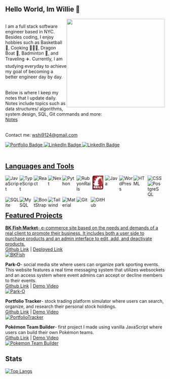 ## Hello World, Im Willie 👋 
<img align="right" width="310px" height="280px" src="https://media.tenor.com/2uyENRmiUt0AAAAC/coding.gif">

######
I am a full stack software engineer based in NYC. Besides coding, I enjoy hobbies such as Basketball 🏀, Cooking 🧑🏻‍🍳, Dragon Boat 🚣, Badminton 🏸, and Traveling ✈️. Currently, I am studying everyday to achieve my goal of becoming a better engineer day by day. 
######
Below is where I keep my notes that I update daily. Notes include topics such as data structures/ algorithms, system design, SQL, Git commands and more:
<br/>
[Notes](https://github.com/wshi9124/data-structures-algorithms-and-system-design-notes)
######
Contact me: wshi9124@gmail.com
<div id="badges">
   <a href="https://wshi9124.github.io/PortfolioSite/">
    <img src="https://custom-icon-badges.demolab.com/badge/-Portfolio%20Website-purple?style=for-the-badge&logoColor=white&logo=repo" alt="Portfolio Badge"
  </a>
  <a href="https://www.linkedin.com/in/willie-shi">
    <img src="https://img.shields.io/badge/LinkedIn-blue?style=for-the-badge&logo=linkedin&logoColor=white" alt="LinkedIn Badge"
  </a>
   <a href="https://dev.to/wshi9124">
    <img src=https://custom-icon-badges.demolab.com/badge/-Blog-orange?style=for-the-badge&logo=comment-discussion&logoColor=black alt="LinkedIn Badge"
  </a>
</div>
  

<br/>

## Languages and Tools
<img align="left" alt="JavaScript" width="45px" src="https://cdn.jsdelivr.net/gh/devicons/devicon/icons/javascript/javascript-plain.svg" />
<img align="left" alt="TypeScript" width="45px" src="https://cdn.jsdelivr.net/gh/devicons/devicon/icons/typescript/typescript-plain.svg" />
<img align="left" alt="React" width="45px" src="https://cdn.jsdelivr.net/gh/devicons/devicon/icons/react/react-original-wordmark.svg" />
<img align="left" alt="Next" width="45px" src="https://cdn.jsdelivr.net/gh/devicons/devicon/icons/nextjs/nextjs-line.svg" />
<img align="left" alt="Python" width="45px" src="https://cdn.jsdelivr.net/gh/devicons/devicon/icons/python/python-original-wordmark.svg" />
<img align="left" alt="RubyonRails" width="45px" src="https://cdn.jsdelivr.net/gh/devicons/devicon/icons/ruby/ruby-plain-wordmark.svg" />
<img align="left" alt="Ruby" width="45px" src="https://github.com/devicons/devicon/blob/master/icons/rails/rails-original-wordmark.svg" />
<img align="left" alt="Java" width="45px" src="https://cdn.jsdelivr.net/gh/devicons/devicon/icons/java/java-original-wordmark.svg" />
<img align="left" alt="WordPress" width="45px" src="https://cdn.jsdelivr.net/gh/devicons/devicon/icons/wordpress/wordpress-plain-wordmark.svg" />
<img align="left" alt="HTML" width="45px" src="https://cdn.jsdelivr.net/gh/devicons/devicon/icons/html5/html5-plain.svg" />
<img align="left" alt="CSS" width="45px" src="https://cdn.jsdelivr.net/gh/devicons/devicon/icons/css3/css3-plain.svg" />
<img align="left" alt="PostgreSQL" width="45px" src="https://cdn.jsdelivr.net/gh/devicons/devicon/icons/postgresql/postgresql-plain-wordmark.svg" />
<img align="left" alt="SQLite" width="45px" src="https://cdn.jsdelivr.net/gh/devicons/devicon/icons/sqlite/sqlite-original.svg" />
<img align="left" alt="MySQL" width="45px" src="https://cdn.jsdelivr.net/gh/devicons/devicon/icons/mysql/mysql-original.svg"  />
<img align="left" alt="BootStrap" width="45px" src="https://cdn.jsdelivr.net/gh/devicons/devicon/icons/bootstrap/bootstrap-plain.svg" />
<img align="left" alt="Tailwind" width="45px" src="https://cdn.jsdelivr.net/gh/devicons/devicon/icons/tailwindcss/tailwindcss-plain.svg" />
<img align="left" alt="Material" width="45px" src="https://cdn.jsdelivr.net/gh/devicons/devicon/icons/materialui/materialui-original.svg" />
<img align="left" alt="Git" width="45px" src="https://cdn.jsdelivr.net/gh/devicons/devicon/icons/git/git-plain-wordmark.svg" />
<img align="left" alt="GitHub" width="45px" src="https://cdn.jsdelivr.net/gh/devicons/devicon/icons/github/github-original.svg" />  

<br/>
<br/>
<br/>
<br/>
<br/>

## Featured Projects
**BK Fish Market**- e-commerce site based on the needs and demands of a real client to promote their business. It includes both a user side to purchase products and an admin interface to edit, add, and deactivate products. 
<br/>
[Github Link](https://github.com/wshi9124/BK-Fish-Market) | [Deployed Link](http://54.152.24.233:4000/home)
<br/>
[<img alt="BKFish" width="400px" src=https://user-images.githubusercontent.com/104730743/193691309-0a6f4c55-ba09-4411-9a20-5247adebead5.png />](http://54.152.24.233:4000/home)

**Park-O**- social media site where users can organize park sporting events. This website features a real time messaging system that utilizes websockets and an access system where event admins can accept or decline members to their events. 
<br/>
[Github Link](https://github.com/wshi9124/Sports-park-organizer) | [Demo Video](https://youtu.be/Z8HKBXoNswg)
<br/>
[<img alt="Park-O" width="400px" src="https://user-images.githubusercontent.com/104730743/201763789-8808daaf-5ddf-4bf2-929d-a49b89db4e68.png" />](https://www.youtube.com/watch?v=Z8HKBXoNswg&ab_channel=WillieShi)

**Portfolio Tracker**- stock trading platform simulator where users can search, organize, and research their personal stock holdings. 
<br/>
[Github Link](https://github.com/wshi9124/Portfolio-Tracker-) | [Demo Video](https://youtu.be/juVxJYn8nlE)
<br/>
[<img alt="PortfolioTracker" width="400px" src="https://user-images.githubusercontent.com/104730743/199075182-af3b80b1-470b-4735-8855-91d4d0892dee.png" />](https://www.youtube.com/watch?v=juVxJYn8nlE&ab_channel=WillieShi)

**Pokémon Team Builder**- first project I made using vanilla JavaScript where users can build their own Pokémon teams.
<br/>
[Github Link](https://github.com/wshi9124/Pokemon-Team-Builder) | [Demo Video](https://youtu.be/EyGGHUOkxjY)
<br/>
[<img alt="Pokemon Team Builder" width="400px" src="https://user-images.githubusercontent.com/104730743/196293854-a3635144-4c8e-4311-993a-3e05475ce817.png" />](https://www.youtube.com/watch?v=EyGGHUOkxjY&ab_channel=WillieShi)

## Stats
[![Top Langs](https://github-readme-stats.vercel.app/api/top-langs/?username=wshi9124&layout=compact&theme=vision-friendly-dark)](https://github.com/anuraghazra/github-readme-stats)






